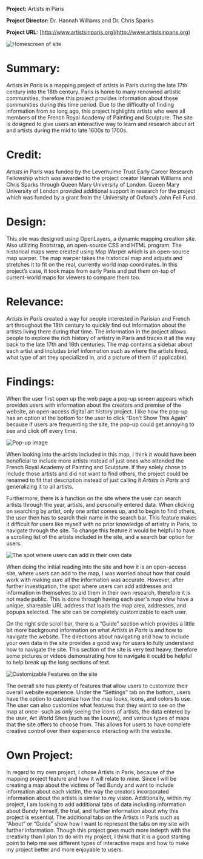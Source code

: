**Project:** Artists in Paris

**Project Director:** Dr. Hannah Williams and Dr. Chris Sparks

**Project URL:** [http://www.artistsinparis.org](http://www.artistsinparis.org)

![Homescreen of site](https://kelseyhark.github.io/kelseyharkcnu/images/homescreen.png)

# Summary:
_Artists in Paris_ is a mapping project of artists in Paris during the late 17th century into the 18th century. Paris is home to many renowned artistic communities, therefore this project provides information about those communities during this time period. Due to the difficulty of finding information from so long ago, this project highlights artists who were all members of the French Royal Academy of Painting and Sculpture. The site is designed to give users an interactive way to learn and research about art and artists during the mid to late 1600s to 1700s.

# Credit:
_Artists in Paris_ was funded by the Leverhulme Trust Early Career Research Fellowship which was awarded to the project creator Hannah Williams and Chris Sparks through Queen Mary University of London. Queen Mary University of London provided additional support in research for the project which was funded by a grant from the University of Oxford’s John Fell Fund.

# Design:
This site was designed using OpenLayers, a dynamic mapping creation site. Also utilizing Bootstrap, an open-source CSS and HTML program. The historical maps were created using Map Warper which is an open-source map warper. The map warper takes the historical map and adjusts and stretches it to fit on the real, currently world map coordinates. In this project’s case, it took maps from early Paris and put them on-top of current-world maps for viewers to compare them too. 


# Relevance:
_Artists in Paris_ created a way for people interested in Parisian and French art throughout the 18th century to quickly find out information about the artists living there during that time. The information in the project allows people to explore the rich history of artistry in Paris and traces it all the way back to the late 17th and 18th centuries. The map contains a sidebar about each artist and includes brief information such as where the artists lived, what type of art they specialized in, and a picture of them (if applicable). 


# Findings:
When the user first open up the web page a pop-up screen appears which provides users with information about the creators and premise of the website, an open-access digital art history project. I like how the pop-up has an option at the bottom for the user to click “Don’t Show This Again” because if users are frequenting the site, the pop-up could get annoying to see and click off every time. 

![Pop-up image](https://kelseyhark.github.io/kelseyharkcnu/images/popup.png)

When looking into the artists included in this map, I think it would have been beneficial to include more artists instead of just ones who attended the French Royal Academy of Painting and Sculpture. If they solely chose to include those artists and did not want to find others, the project could be renamed to fit that description instead of just calling it _Artists in Paris_ and generalizing it to all artists. 

Furthermore, there is a function on the site where the user can search artists through the year, artists, and personally entered data. When clicking on searching by artist, only one artist comes up, and to begin to find others, the user then has to search their name in the search bar. This feature makes it difficult for users like myself with no prior knowledge of artistry in Paris, to navigate through the site. To change this feature it would be helpful to have a scrolling list of the artists included in the site, and a search bar option for users. 

![The spot where users can add in their own data](https://kelseyhark.github.io/kelseyharkcnu/images/addingdata.png)

When doing the initial reading into the site and how it is an open-access site, where users can add to the map, I was worried about how that could work with making sure all the information was accurate. However, after further investigation, the spot where users can add addresses and information in themselves to aid them in their own research, therefore it is not made public. This is done through having each user's map view have a unique, shareable URL address that loads the map area, addresses, and popups selected. The site can be completely customizable to each user.

On the right side scroll bar, there is a “Guide” section which provides a little bit more background information on what _Artists In Paris_ is and how to navigate the website. The directions about navigating and how to include your own data in the site provides a good way for users to fully understand how to navigate the site. This section of the site is very text heavy, therefore some pictures or videos demonstrating how to navigate it oculd be helpful to help break up the long sections of text. 

![Customizable Features on the site](https://kelseyhark.github.io/kelseyharkcnu/images/custom.png)

The overall site has plenty of features that allow users to customize their overall website experience. Under the “Settings” tab on the bottom, users have the option to customize how the map looks, icons, and colors to use. The user can also customize what features that they want to see on the map at once- such as only seeing the icons of artists, the data entered by the user, Art World Sites (such as the Louvre), and various types of maps that the site offers to choose from. This allows for users to have complete creative control over their experience interacting with the website.

# Own Project:
In regard to my own project, I chose Artists in Paris, because of the mapping project feature and how it will relate to mine. Since I will be creating a map about the victims of Ted Bundy and want to include information about each victim, the way the creators incorporated information about the artists is similar to my vision. Additionally, within my project, I am looking to add additional tabs of data including information about Bundy himself, the trial, and further information about why this project is essential. The additional tabs on the Artists in Paris such as “About” or “Guide” show how I want to represent the tabs on my site with further information. Though this project goes much more indepth with the creativity than I plan to do with my project, I think that it is a good starting point to help me see different types of interactive maps and how to make my project better and more enjoyable to users.

